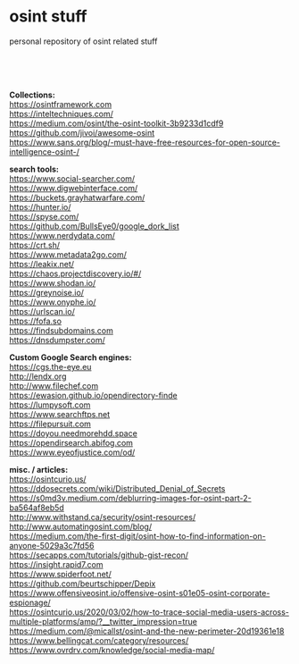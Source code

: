 # osint stuff
personal repository of osint related stuff 

<br><br><br>

__Collections:__ <br>
https://osintframework.com <br>
https://inteltechniques.com/ <br>
https://medium.com/osint/the-osint-toolkit-3b9233d1cdf9 <br>
https://github.com/jivoi/awesome-osint <br>
https://www.sans.org/blog/-must-have-free-resources-for-open-source-intelligence-osint-/ <br>

__search tools:__ <br>
https://www.social-searcher.com/ <br>
https://www.digwebinterface.com/ <br>
https://buckets.grayhatwarfare.com/ <br>
https://hunter.io/ <br>
https://spyse.com/ <br>
https://github.com/BullsEye0/google_dork_list <br>
https://www.nerdydata.com/ <br>
https://crt.sh/ <br>
https://www.metadata2go.com/ <br>
https://leakix.net/ <br>
https://chaos.projectdiscovery.io/#/ <br>
https://www.shodan.io/ <br>
https://greynoise.io/ <br>
https://www.onyphe.io/ <br>
https://urlscan.io/ <br>
https://fofa.so  <br>
https://findsubdomains.com <br>
https://dnsdumpster.com/ <br>

__Custom Google Search engines:__ <br>
https://cgs.the-eye.eu <br>
http://lendx.org <br>
http://www.filechef.com <br>
https://ewasion.github.io/opendirectory-finde <br>
https://lumpysoft.com <br>
https://www.searchftps.net <br>
https://filepursuit.com <br>
https://doyou.needmorehdd.space <br>
https://opendirsearch.abifog.com <br>
https://www.eyeofjustice.com/od/ <br>

__misc. / articles:__ <br>
https://osintcurio.us/ <br>
https://ddosecrets.com/wiki/Distributed_Denial_of_Secrets <br>
https://s0md3v.medium.com/deblurring-images-for-osint-part-2-ba564af8eb5d <br>
http://www.withstand.ca/security/osint-resources/ <br>
http://www.automatingosint.com/blog/ <br>
https://medium.com/the-first-digit/osint-how-to-find-information-on-anyone-5029a3c7fd56 <br>
https://secapps.com/tutorials/github-gist-recon/ <br>
https://insight.rapid7.com <br>
https://www.spiderfoot.net/ <br>
https://github.com/beurtschipper/Depix <br>
https://www.offensiveosint.io/offensive-osint-s01e05-osint-corporate-espionage/ <br>
https://osintcurio.us/2020/03/02/how-to-trace-social-media-users-across-multiple-platforms/amp/?__twitter_impression=true <br>
https://medium.com/@micallst/osint-and-the-new-perimeter-20d19361e18 <br>
https://www.bellingcat.com/category/resources/ <br>
https://www.ovrdrv.com/knowledge/social-media-map/ <br>
